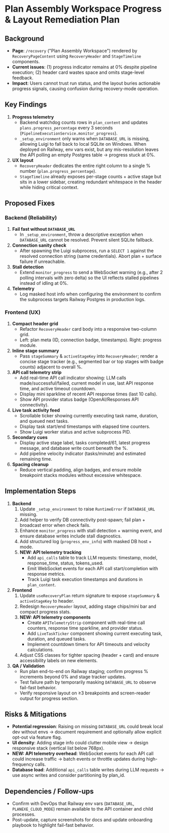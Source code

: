 # Plan Assembly Workspace Progress & Layout Remediation Plan

## Background
- **Page**: `/recovery` ("Plan Assembly Workspace") rendered by `RecoveryPageContent` using `RecoveryHeader` and `StageTimeline` components.
- **Current issues**: (1) progress indicator remains at 0% despite pipeline execution; (2) header card wastes space and omits stage-level feedback.
- **Impact**: Users cannot trust run status, and the layout buries actionable progress signals, causing confusion during recovery-mode operation.

## Key Findings
1. **Progress telemetry**
   - Backend watchdog counts rows in `plan_content` and updates `plans.progress_percentage` every 3 seconds (`PipelineExecutionService.monitor_progress`).
   - `_setup_environment` only warns when `DATABASE_URL` is missing, allowing Luigi to fall back to local SQLite on Windows. When deployed on Railway, env vars exist, but any mis-resolution leaves the API polling an empty Postgres table → progress stuck at 0%.
2. **UX layout**
   - `RecoveryHeader` dedicates the entire right column to a single % number (`plan.progress_percentage`).
   - `StageTimeline` already exposes per-stage counts + active stage but sits in a lower sidebar, creating redundant whitespace in the header while hiding critical context.

## Proposed Fixes
### Backend (Reliability)
1. **Fail fast without `DATABASE_URL`**
   - In `_setup_environment`, throw a descriptive exception when `DATABASE_URL` cannot be resolved. Prevent silent SQLite fallback.
2. **Connection sanity check**
   - After spawning the Luigi subprocess, run a `SELECT 1` against the resolved connection string (same credentials). Abort plan + surface failure if unreachable.
3. **Stall detection**
   - Extend `monitor_progress` to send a WebSocket warning (e.g., after 2 polling intervals with zero delta) so the UI reflects stalled pipelines instead of idling at 0%.
4. **Telemetry**
   - Log masked host info when configuring the environment to confirm the subprocess targets Railway Postgres in production logs.

### Frontend (UX)
1. **Compact header grid**
   - Refactor `RecoveryHeader` card body into a responsive two-column grid.
   - Left: plan meta (ID, connection badge, timestamps). Right: progress module.
2. **Inline stage summary**
   - Pass `stageSummary` & `activeStageKey` into `RecoveryHeader`; render a concise stage tracker (e.g., segmented bar or top stages with badge counts) adjacent to overall %.
3. **API call telemetry strip**
   - Add real-time API call indicator showing: LLM calls made/successful/failed, current model in use, last API response time, and active timeout countdown.
   - Display mini sparkline of recent API response times (last 10 calls).
   - Show API provider status badge (OpenAI/Responses API connectivity).
4. **Live task activity feed**
   - Scrollable ticker showing currently executing task name, duration, and queued next tasks.
   - Display task start/end timestamps with elapsed time counters.
   - Show Luigi worker status and active subprocess PID.
5. **Secondary cues**
   - Display active stage label, tasks completed/61, latest progress message, and database write count beneath the %.
   - Add pipeline velocity indicator (tasks/minute) and estimated remaining time.
6. **Spacing cleanup**
   - Reduce vertical padding, align badges, and ensure mobile breakpoint stacks modules without excessive whitespace.

## Implementation Steps
1. **Backend**
   1. Update `_setup_environment` to raise `RuntimeError` if `DATABASE_URL` missing.
   2. Add helper to verify DB connectivity post-spawn; fail plan + broadcast error when check fails.
   3. Enhance `monitor_progress` with stall detection + warning event, and ensure database writes include stall diagnostics.
   4. Add structured log (`progress_env_info`) with masked DB host + mode.
   5. **NEW: API telemetry tracking**
      - Add `api_calls` table to track LLM requests: timestamp, model, response_time, status, tokens_used.
      - Emit WebSocket events for each API call start/completion with response metrics.
      - Track Luigi task execution timestamps and durations in `plan_content`.
2. **Frontend**
   1. Update `useRecoveryPlan` return signature to expose `stageSummary` & `activeStageKey` to header.
   2. Redesign `RecoveryHeader` layout, adding stage chips/mini bar and compact progress stats.
   3. **NEW: API telemetry components**
      - Create `APITelemetryStrip` component with real-time call counters, response time sparkline, and provider status.
      - Add `LiveTaskTicker` component showing current executing task, duration, and queued tasks.
      - Implement countdown timers for API timeouts and velocity calculations.
   4. Adjust CSS classes for tighter spacing (header + card) and ensure accessibility labels on new elements.
3. **QA / Validation**
   - Run plan end-to-end on Railway staging; confirm progress % increments beyond 0% and stage tracker updates.
   - Test failure path by temporarily masking `DATABASE_URL` to observe fail-fast behavior.
   - Verify responsive layout on ≥3 breakpoints and screen-reader output for progress section.

## Risks & Mitigations
- **Potential regression**: Raising on missing `DATABASE_URL` could break local dev without envs → document requirement and optionally allow explicit opt-out via feature flag.
- **UI density**: Adding stage info could clutter mobile view → design responsive stack (vertical list below 768px).
- **NEW: API telemetry overhead**: WebSocket events for each API call could increase traffic → batch events or throttle updates during high-frequency calls.
- **Database load**: Additional `api_calls` table writes during LLM requests → use async writes and consider partitioning by plan_id.

## Dependencies / Follow-ups
- Confirm with DevOps that Railway env vars (`DATABASE_URL`, `PLANEXE_CLOUD_MODE`) remain available to the API container and child processes.
- Post-update, capture screenshots for docs and update onboarding playbook to highlight fail-fast behavior.
